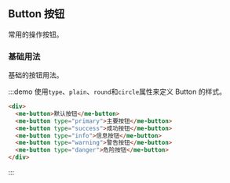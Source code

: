 ## Button 按钮

常用的操作按钮。

### 基础用法

基础的按钮用法。

:::demo 使用`type`、`plain`、`round`和`circle`属性来定义 Button 的样式。

```html
<div>
  <me-button>默认按钮</me-button>
  <me-button type="primary">主要按钮</me-button>
  <me-button type="success">成功按钮</me-button>
  <me-button type="info">信息按钮</me-button>
  <me-button type="warning">警告按钮</me-button>
  <me-button type="danger">危险按钮</me-button>
</div>
```

:::
